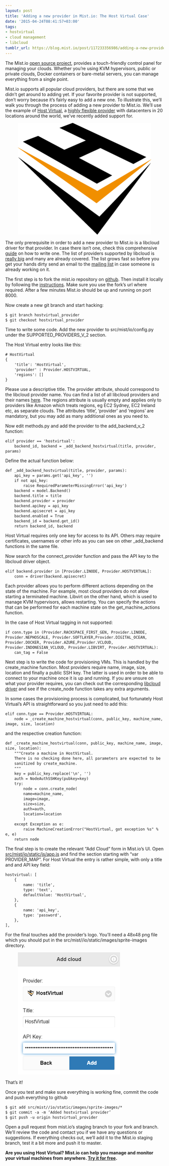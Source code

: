 ```yaml
---
layout: post
title: 'Adding a new provider in Mist.io: The Host Virtual Case'
date: '2015-04-24T08:41:57+03:00'
tags:
- hostvirtual
- cloud management
- libcloud
tumblr_url: https://blog.mist.io/post/117233356986/adding-a-new-provider-in-mistio-the-host-virtual
---
```

The Mist.io [open source project](https://github.com/mistio/mist.io), provides a touch-friendly control panel for managing your clouds. Whether you’re using KVM hypervisors, public or private clouds, Docker containers or bare-metal servers, you can manage everything from a single point.

Mist.io supports all popular cloud providers, but there are some that we didn’t get around to adding yet. If your favorite provider is not supported, don’t worry because it’s fairly easy to add a new one. To illustrate this, we’ll walk you through the process of adding a new provider to Mist.io. We’ll use the example of [Host Virtual](https://www.hostvirtual.com), a [highly flexible provider](https://www.hostvirtual.com/why-us/) with datacenters in 20 locations around the world, we’ve recently added support for.

<figure data-orig-width="425" data-orig-height="354" class="tmblr-full"><img src="assets/tumblr-images/tumblr_inline_nnapcxBd8f1rgqrs8_540.png" data-orig-width="425" data-orig-height="354"></figure>

The only prerequisite in order to add a new provider to Mist.io is a libcloud driver for that provider. In case there isn’t one, check this comprehensive [guide](http://blog.mist.io/2013-11-18-how-to-create-a-libcloud-driver-from-scratch) on how to write one. The list of providers supported by libcloud is [really big](https://libcloud.readthedocs.org/en/latest/supported_providers.html) and many are already covered. The list grows fast so before you get your hands dirty send an email to the [mailing list](http://libcloud.readthedocs.org/en/latest/developer_information.html) in case someone is already working on it.

The first step is to fork the mist.io repository on [github](https://github.com/mistio/mist.io). Then install it locally by following the [instructions](https://github.com/mistio/mist.io). Make sure you use the fork’s url where required. After a few minutes Mist.io should be up and running on port 8000.

Now create a new git branch and start hacking:

    $ git branch hostvirtual_provider
    $ git checkout hostvirtual_provider

Time to write some code. Add the new provider to src/mist/io/config.py under the SUPPORTED\_PROVIDERS\_V\_2 section.

The Host Virtual entry looks like this:

    # HostVirtual
    {
        'title': 'HostVirtual',
        'provider' : Provider.HOSTVIRTUAL,
        'regions': []
    }

Please use a descriptive title. The provider attribute, should correspond to the libcloud provider name. You can find a list of all libcloud providers and their names [here](https://github.com/apache/libcloud/blob/trunk/libcloud/compute/types.py). The regions attribute is usually empty and applies only to providers like Amazon which treats regions, eg EC2 Sydney, EC2 Ireland etc, as separate clouds. The attributes ‘title’, ‘provider’ and ‘regions’ are mandatory, but you may add as many additional ones as you need to.

Now edit methods.py and add the provider to the add\_backend\_v\_2 function:

    elif provider == 'hostvirtual':
        backend_id, backend = _add_backend_hostvirtual(title, provider, params)

Define the actual function below:

    def _add_backend_hostvirtual(title, provider, params):
        api_key = params.get('api_key', '')
        if not api_key:
            raise RequiredParameterMissingError('api_key')
        backend = model.Backend()
        backend.title = title
        backend.provider = provider
        backend.apikey = api_key
        backend.apisecret = api_key
        backend.enabled = True
        backend_id = backend.get_id()
        return backend_id, backend

Host Virtual requires only one key for access to its API. Others may require certificates, usernames or other info as you can see on other \_add\_backend functions in the same file. &nbsp;

Now search for the connect\_provider function and pass the API key to the libcloud driver object.

    elif backend.provider in [Provider.LINODE, Provider.HOSTVIRTUAL]:
        conn = driver(backend.apisecret)

Each provider allows you to perform different actions depending on the state of the machine. For example, most cloud providers do not allow starting a terminated machine. Libvirt on the other hand, which is used to manage KVM hypervisors, allows restarting. You can specify the actions that can be performed for each machine state on the get\_machine\_actions function.

In the case of Host Virtual tagging in not supported:

    if conn.type in (Provider.RACKSPACE_FIRST_GEN, Provider.LINODE, Provider.NEPHOSCALE, Provider.SOFTLAYER,Provider.DIGITAL_OCEAN, Provider.DOCKER, Provider.AZURE,Provider.VCLOUD, Provider.INDONESIAN_VCLOUD, Provider.LIBVIRT, Provider.HOSTVIRTUAL):
        can_tag = False

Next step is to write the code for provisioning VMs. This is handled by the create\_machine function. Most providers require name, image, size, location and finally a public SSH key. The latter is used in order to be able to connect to your machine once it is up and running. If you are unsure on what your provider requires, you can check out the corresponding [libcloud driver](https://github.com/apache/libcloud/tree/trunk/libcloud/compute/drivers) and see if the create\_node function takes any extra arguments.

In some cases the provisioning process is complicated, but fortunately Host Virtual’s API is straightforward so you just need to add this:

    elif conn.type == Provider.HOSTVIRTUAL:
        node = _create_machine_hostvirtual(conn, public_key, machine_name, image, size, location)

and the respective creation function:

    def _create_machine_hostvirtual(conn, public_key, machine_name, image, size, location):
        """Create a machine in HostVirtual.
        There is no checking done here, all parameters are expected to be
        sanitized by create_machine.
        """
        key = public_key.replace('\n', '')
        auth = NodeAuthSSHKey(pubkey=key)
        try:
            node = conn.create_node(
            name=machine_name,
            image=image,
            size=size,
            auth=auth,
            location=location
            )
        except Exception as e:
            raise MachineCreationError("HostVirtual, got exception %s" % e, e)
        return node

The final step is to create the relevant “Add Cloud“ form in Mist.io’s UI. Open [src/mist/io/static/js/app.js](https://github.com/mistio/mist.io/blob/master/src/mist/io/static/js/app.js) and find the section starting with “var PROVIDER\_MAP”. For Host Virtual the entry is rather simple, with only a title and and API key field:

    hostvirtual: [
        {
            name: 'title',
            type: 'text',
            defaultValue: 'HostVirtual',
        },
        {
            name: 'api_key',
            type: 'password',
        },
    ],

For the final touches add the provider’s logo. You’ll need a 48x48 png file which you should put in the src/mist//io/static/images/sprite-images directory.

<figure class="tmblr-full" data-orig-height="385" data-orig-width="325"><img src="assets/tumblr-images/tumblr_inline_nnapm9oTTi1rgqrs8_540.png" data-orig-height="385" data-orig-width="325"></figure>

That’s it!

Once you test and make sure everything is working fine, commit the code and push everything to github

    $ git add src/mist//io/static/images/sprite-images/*
    $ git commit -a -m ‘Added hostvirtual provider’
    $ git push -u origin hostvirtual_provider

Open a pull request from mist.io’s staging branch to your fork and branch. We’ll review the code and contact you if we have any questions or suggestions. If everything checks out, we’ll add it to the Mist.io staging branch, test it a bit more and push it to master.

**Are you using Host Virtual? Mist.io can help you manage and monitor your virtual machines from anywhere. [Try it for free](https://mist.io).**


